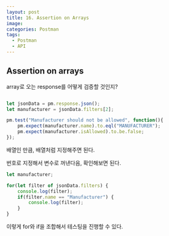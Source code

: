 ```yaml
---
layout: post
title: 16. Assertion on Arrays
image:
categories: Postman
tags:
  - Postman
  - API
---
```


## Assertion on arrays

array로 오는 response를 어떻게 검증할 것인지?

```javascript

let jsonData = pm.response.json();
let manufacturer = jsonData.filters[2];

pm.test("Manufacturer should not be allowed", function(){
	pm.expect(manufacturer.name).to.eql("MANUFACTURER");
	pm.expect(manufacturer.isAllowed).to.be.false;
});


```

배열인 만큼, 배열처럼 지정해주면 된다.

번호로 지정해서 변수로 꺼낸다음, 확인해보면 된다.


```javascript
let manufacturer;

for(let filter of jsonData.filters) {
	console.log(filter);
	if(filter.name == "Manufacturer") {
		console.log(filter);
	}
}
```

이렇게 for와 if을 조합해서 테스팅을 진행할 수 있다.


